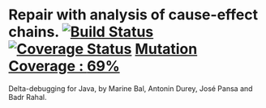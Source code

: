 # Repair with analysis of cause-effect chains. [![Build Status](https://travis-ci.org/Mama59/CauseEffectChain.svg?branch=master)](https://travis-ci.org/Mama59/CauseEffectChain) [![Coverage Status](https://coveralls.io/repos/github/Mama59/CauseEffectChain/badge.svg?branch=master)](https://coveralls.io/github/Mama59/CauseEffectChain?branch=master)  [**Mutation Coverage** : **69%**](https://mama59.github.io/CauseEffectChain/ "Pitest Mutation Coverage Report") 

Delta-debugging for Java, by Marine Bal, Antonin Durey, José Pansa and Badr Rahal.






